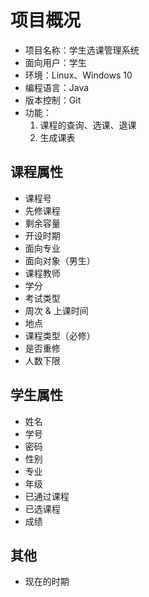 # 项目概况

- 项目名称：学生选课管理系统
- 面向用户：学生
- 环境：Linux、Windows 10
- 编程语言：Java
- 版本控制：Git
- 功能：
  1. 课程的查询、选课、退课
  2. 生成课表

## 课程属性

- 课程号
- 先修课程
- 剩余容量
- 开设时期
- 面向专业
- 面向对象（男生）
- 课程教师
- 学分
- 考试类型
- 周次 & 上课时间
- 地点
- 课程类型（必修）
- 是否重修
- 人数下限

## 学生属性

- 姓名
- 学号
- 密码
- 性别
- 专业
- 年级
- 已通过课程
- 已选课程
- 成绩

## 其他

- 现在的时期